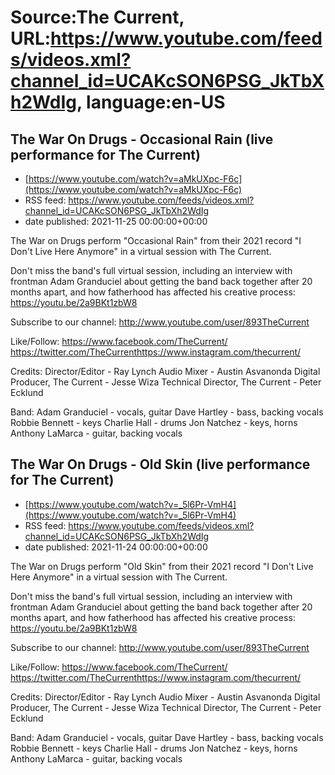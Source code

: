 # Source:The Current, URL:https://www.youtube.com/feeds/videos.xml?channel_id=UCAKcSON6PSG_JkTbXh2WdIg, language:en-US

## The War On Drugs - Occasional Rain (live performance for The Current)
 - [https://www.youtube.com/watch?v=aMkUXpc-F6c](https://www.youtube.com/watch?v=aMkUXpc-F6c)
 - RSS feed: https://www.youtube.com/feeds/videos.xml?channel_id=UCAKcSON6PSG_JkTbXh2WdIg
 - date published: 2021-11-25 00:00:00+00:00

The War on Drugs perform "Occasional Rain" from their 2021 record "I Don't Live Here Anymore" in a virtual session with The Current. 

Don't miss the band's full virtual session, including an interview with frontman Adam Granduciel about getting the band back together after 20 months apart, and how fatherhood has affected his creative process: https://youtu.be/2a9BKt1zbW8

Subscribe to our channel:
http://www.youtube.com/user/893TheCurrent

Like/Follow:
https://www.facebook.com/TheCurrent/​​​​
https://twitter.com/TheCurrent​​​​
https://www.instagram.com/thecurrent/

Credits:
Director/Editor - Ray Lynch
Audio Mixer - Austin Asvanonda 
Digital Producer, The Current - Jesse Wiza
Technical Director, The Current - Peter Ecklund

Band:
Adam Granduciel - vocals, guitar
Dave Hartley - bass, backing vocals
Robbie Bennett - keys
Charlie Hall - drums
Jon Natchez - keys, horns
Anthony LaMarca - guitar, backing vocals

## The War On Drugs - Old Skin (live performance for The Current)
 - [https://www.youtube.com/watch?v=_5l6Pr-VmH4](https://www.youtube.com/watch?v=_5l6Pr-VmH4)
 - RSS feed: https://www.youtube.com/feeds/videos.xml?channel_id=UCAKcSON6PSG_JkTbXh2WdIg
 - date published: 2021-11-24 00:00:00+00:00

The War on Drugs perform "Old Skin" from their 2021 record "I Don't Live Here Anymore" in a virtual session with The Current. 

Don't miss the band's full virtual session, including an interview with frontman Adam Granduciel about getting the band back together after 20 months apart, and how fatherhood has affected his creative process: https://youtu.be/2a9BKt1zbW8

Subscribe to our channel:
http://www.youtube.com/user/893TheCurrent

Like/Follow:
https://www.facebook.com/TheCurrent/​​​​
https://twitter.com/TheCurrent​​​​
https://www.instagram.com/thecurrent/

Credits:
Director/Editor - Ray Lynch
Audio Mixer - Austin Asvanonda 
Digital Producer, The Current - Jesse Wiza
Technical Director, The Current - Peter Ecklund

Band:
Adam Granduciel - vocals, guitar
Dave Hartley - bass, backing vocals
Robbie Bennett - keys
Charlie Hall - drums
Jon Natchez - keys, horns
Anthony LaMarca - guitar, backing vocals


